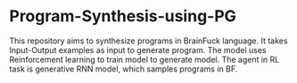 # Program-Synthesis-using-PG
This repository aims to synthesize programs in BrainFuck language. It takes Input-Output examples as input to generate program. The model uses Reinforcement learning to train model to generate model. The agent in RL task is generative RNN model, which samples programs in BF.
